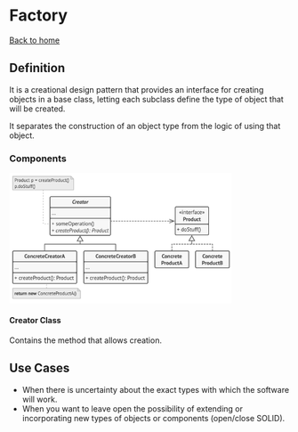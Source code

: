 # Factory

[Back to home](./../../../../)

## Definition

It is a creational design pattern that provides an interface for creating objects in a base class, letting each subclass define the type of object that will be created.

It separates the construction of an object type from the logic of using that object.

### Components

<img src="./../../../../assets/images/documentation/design-pattern-factory.png" alt="Design Pattern Factory" style="width:400px;height:auto;">

#### Creator Class

Contains the method that allows creation.

## Use Cases

- When there is uncertainty about the exact types with which the software will work.
- When you want to leave open the possibility of extending or incorporating new types of objects or components (open/close SOLID).
